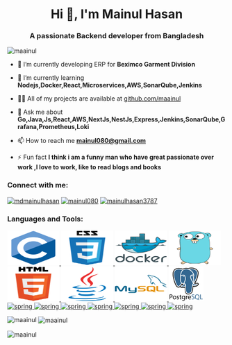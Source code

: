 <h1 align="center">Hi 👋, I'm Mainul Hasan</h1>
<h3 align="center">A passionate Backend developer from Bangladesh</h3>

<p align="left"> <img src="https://komarev.com/ghpvc/?username=maainul&label=Profile%20views&color=0e75b6&style=flat" alt="maainul" /> </p>



- 🔭 I’m currently developing ERP for **Beximco Garment Division**

- 🌱 I’m currently learning **Nodejs,Docker,React,Microservices,AWS,SonarQube,Jenkins**

- 👨‍💻 All of my projects are available at [github.com/maainul](github.com/maainul)

- 💬 Ask me about **Go,Java,Js,React,AWS,NextJs,NestJs,Express,Jenkins,SonarQube,Grafana,Prometheus,Loki**

- 📫 How to reach me **mainul080@gmail.com**

- ⚡ Fun fact **I think i am a funny man who have great passionate over work ,I love to work, like to read blogs and books**

<h3 align="left">Connect with me:</h3>
<p align="left">
<a href="https://linkedin.com/in/mdmainulhasan" target="blank"><img align="center" src="https://raw.githubusercontent.com/rahuldkjain/github-profile-readme-generator/master/src/images/icons/Social/linked-in-alt.svg" alt="mdmainulhasan" height="30" width="40" /></a>
<a href="https://fb.com/mainul080" target="blank"><img align="center" src="https://raw.githubusercontent.com/rahuldkjain/github-profile-readme-generator/master/src/images/icons/Social/facebook.svg" alt="mainul080" height="30" width="40" /></a>
<a href="https://www.leetcode.com/mainulhasan3787" target="blank"><img align="center" src="https://raw.githubusercontent.com/rahuldkjain/github-profile-readme-generator/master/src/images/icons/Social/leet-code.svg" alt="mainulhasan3787" height="30" width="40" /></a>
</p>

<h3 align="left">Languages and Tools:</h3>
<p align="left"> <a href="https://www.cprogramming.com/" target="_blank" rel="noreferrer"> <img src="https://raw.githubusercontent.com/devicons/devicon/master/icons/c/c-original.svg" alt="c" width="120" height="80"/> </a> <a href="https://www.w3schools.com/css/" target="_blank" rel="noreferrer"> <img src="https://raw.githubusercontent.com/devicons/devicon/master/icons/css3/css3-original-wordmark.svg" alt="css3" width="120" height="80"/> </a> <a href="https://www.docker.com/" target="_blank" rel="noreferrer"> <img src="https://raw.githubusercontent.com/devicons/devicon/master/icons/docker/docker-original-wordmark.svg" alt="docker" width="120" height="80"/> </a> <a href="https://golang.org" target="_blank" rel="noreferrer"> <img src="https://raw.githubusercontent.com/devicons/devicon/master/icons/go/go-original.svg" alt="go" width="120" height="80"/> </a> <a href="https://www.w3.org/html/" target="_blank" rel="noreferrer"> <img src="https://raw.githubusercontent.com/devicons/devicon/master/icons/html5/html5-original-wordmark.svg" alt="html5" width="120" height="80"/> </a> <a href="https://www.java.com" target="_blank" rel="noreferrer"> <img src="https://raw.githubusercontent.com/devicons/devicon/master/icons/java/java-original.svg" alt="java" width="120" height="80"/> </a> <a href="https://www.mysql.com/" target="_blank" rel="noreferrer"> <img src="https://raw.githubusercontent.com/devicons/devicon/master/icons/mysql/mysql-original-wordmark.svg" alt="mysql" width="120" height="80"/> </a> <a href="https://www.postgresql.org" target="_blank" rel="noreferrer"> <img src="https://raw.githubusercontent.com/devicons/devicon/master/icons/postgresql/postgresql-original-wordmark.svg" alt="postgresql" width="80" height="80"/> </a> <a href="https://spring.io/" target="_blank" rel="noreferrer"> <img src="https://www.vectorlogo.zone/logos/springio/springio-icon.svg" alt="spring" width="120" height="80"/> </a> <a href="https://spring.io/" target="_blank" rel="noreferrer"> <img src="https://www.vectorlogo.zone/logos/amazon_aws/amazon_aws-ar21.svg" alt="spring" width="80" height="40"/> </a> <a href="https://spring.io/" target="_blank" rel="noreferrer"> <img src="https://www.vectorlogo.zone/logos/jenkins/jenkins-ar21.svg" alt="spring" width="80" height="40"/> </a> <a href="https://spring.io/" target="_blank" rel="noreferrer"> <img src="https://www.vectorlogo.zone/logos/prometheusio/prometheusio-ar21.svg" alt="spring" width="80" height="40"/> </a> <a href="https://spring.io/" target="_blank" rel="noreferrer"> <img src="https://www.vectorlogo.zone/logos/grafana/grafana-ar21.svg" alt="spring" width="120" height="80"/> </a> <a href="https://spring.io/" target="_blank" rel="noreferrer"> <img src="https://www.vectorlogo.zone/logos/nextjs/nextjs-ar21.svg" alt="spring" width="80" height="40"/> </a> <a href="https://spring.io/" target="_blank" rel="noreferrer"> <img src="https://www.vectorlogo.zone/logos/nestjs/nestjs-ar21.svg" alt="spring" width="120" height="80"/> </a> 
</p>

<p>
 
 <img align="left" src="https://github-readme-stats.vercel.app/api/top-langs?username=maainul&show_icons=true&locale=en&layout=compact" alt="maainul" /></p>

<p>&nbsp;<img align="center" src="https://github-readme-stats.vercel.app/api?username=maainul&show_icons=true&locale=en" alt="maainul" /></p>

<p><img align="center" src="https://github-readme-streak-stats.herokuapp.com/?user=maainul&" alt="maainul" /></p>

